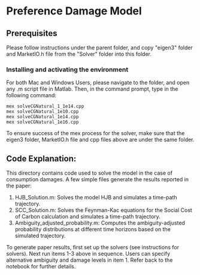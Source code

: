 # Preference Damage Model

## Prerequisites

Please follow instructions under the parent folder, and copy "eigen3" folder and MarketIO.h file from the "Solver" folder into this folder.

### Installing and activating the environment

For both Mac and Windows Users, please navigate to the folder, and open any .m script file in Matlab.
Then, in the command prompt, type in the following command:

```
mex solveCGNatural_1_1e14.cpp
mex solveCGNatural_1e10.cpp
mex solveCGNatural_1e14.cpp
mex solveCGNatural_1e16.cpp
```

To ensure success of the mex process for the solver, make sure that the eigen3 folder, MarketIO.h file and cpp files above are under the same folder.

## Code Explanation:
This directory contains code used to solve the model in the case of consumption damages. A few simple files generate the results reported in the paper:

1. HJB_Solution.m: Solves the model HJB and simulates a time-path trajectory.
2. SCC_Solution.m: Solves the Feynman-Kac equations for the Social Cost of Carbon calculation and simulates a time-path trajectory. 
3. Ambiguity_adjusted_probability.m: Computes the ambiguity-adjusted probability distributions at different time horizons based on the simulated trajectory.

To generate paper results, first set up the solvers (see instructions for solvers). Next run items 1-3 above in sequence. Users can specify alternative ambiguity and damage levels in item 1. Refer back to the notebook for further details. 
